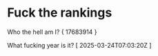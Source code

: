 # Fuck the rankings

Who the hell am I?
{ 17683914 }

What fucking year is it?
[ 2025-03-24T07:03:20Z ]
